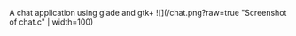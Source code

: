 A chat application using glade and gtk+
![](/chat.png?raw=true "Screenshot of chat.c"  | width=100)
